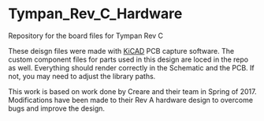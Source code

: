# Tympan_Rev_C_Hardware
Repository for the board files for Tympan Rev C


These deisgn files were made with [KiCAD](http://kicad-pcb.org/) PCB capture software. The custom component files for parts used in this design are loced in the repo as well. Everything should render correctly in the Schematic and the PCB. If not, you may need to adjust the library paths. 

This work is based on work done by Creare and their team in Spring of 2017. Modifications have been made to their Rev A hardware design to overcome bugs and improve the design. 

